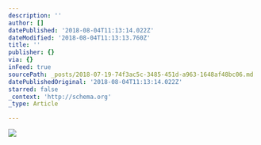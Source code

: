 ```yaml
---
description: ''
author: []
datePublished: '2018-08-04T11:13:14.022Z'
dateModified: '2018-08-04T11:13:13.760Z'
title: ''
publisher: {}
via: {}
inFeed: true
sourcePath: _posts/2018-07-19-74f3ac5c-3485-451d-a963-1648af48bc06.md
datePublishedOriginal: '2018-08-04T11:13:14.022Z'
starred: false
_context: 'http://schema.org'
_type: Article

---
```

![](https://the-grid-user-content.s3-us-west-2.amazonaws.com/c439157c-1870-421f-8356-522cc99e6c32.jpg)